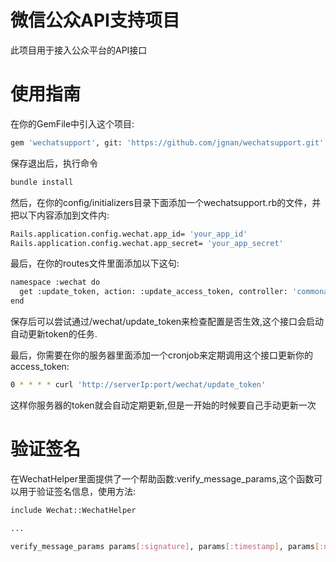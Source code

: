 微信公众API支持项目
=========
此项目用于接入公众平台的API接口

使用指南
=========
在你的GemFile中引入这个项目:
```sh
gem 'wechatsupport', git: 'https://github.com/jgnan/wechatsupport.git'
```

保存退出后，执行命令
```sh
bundle install
```

然后，在你的config/initializers目录下面添加一个wechatsupport.rb的文件，并把以下内容添加到文件内:
```sh
Rails.application.config.wechat.app_id= 'your_app_id'
Rails.application.config.wechat.app_secret= 'your_app_secret'
```

最后，在你的routes文件里面添加以下这句:
```sh
namespace :wechat do
  get :update_token, action: :update_access_token, controller: 'commonapi'
end
```

保存后可以尝试通过/wechat/update_token来检查配置是否生效,这个接口会启动自动更新token的任务.

最后，你需要在你的服务器里面添加一个cronjob来定期调用这个接口更新你的access_token:
```sh
0 * * * * curl 'http://serverIp:port/wechat/update_token'
```

这样你服务器的token就会自动定期更新,但是一开始的时候要自己手动更新一次

验证签名
=========
在WechatHelper里面提供了一个帮助函数:verify_message_params,这个函数可以用于验证签名信息，使用方法:

```sh
include Wechat::WechatHelper

...

verify_message_params params[:signature], params[:timestamp], params[:nounce], true
```
